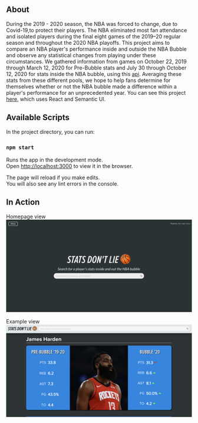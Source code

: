 ## About
During the 2019 - 2020 season, the NBA was forced to change, due to Covid-19,to protect their players. The NBA eliminated most fan attendance and isolated players during the final eight games of the 2019–20 regular season and throughout the 2020 NBA playoffs. This project aims to compare an NBA player's performance inside and outside the NBA Bubble and observe any statistical changes from playing under these circumstances. We gathered information from games on October 22, 2019 through March 12, 2020 for Pre-Bubble stats and July 30 through October 12, 2020 for stats inside the NBA bubble, using this [api](https://balldontlie.io). Averaging these stats from these different pools, we hope to help fans determine for themselves whether or not the NBA bubble made a difference within a player's performance for an unprecedented year. You can see this project [here](https://statsdontlie.net), which uses React and Semantic UI.

## Available Scripts

In the project directory, you can run:

### `npm start`

Runs the app in the development mode.<br />
Open [http://localhost:3000](http://localhost:3000) to view it in the browser.

The page will reload if you make edits.<br />
You will also see any lint errors in the console.

## In Action
Homepage view
![Homepage](src/static/Homepage.jpeg)

Example view
![Example](src/static/Example.png)

